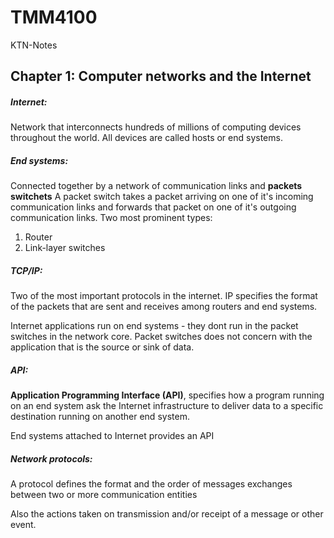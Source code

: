 # TMM4100
KTN-Notes

## Chapter 1: Computer networks and the Internet

##### Internet:
Network that interconnects hundreds of millions of computing devices throughout the world.
All devices are called hosts or end systems.

##### End systems:
Connected together by a network of communication links and __packets switchets__
A packet switch takes a packet arriving on one of it's incoming communication links and forwards that packet on one of it's outgoing communication links.
Two most prominent types:
1. Router
2. Link-layer switches

##### TCP/IP:
Two of the most important protocols in the internet. IP specifies the format of the packets that are sent and receives among routers and end systems.

Internet applications run on end systems - they dont run in the packet switches in the network core. Packet switches does not concern with the application that is the source or sink of data.


##### API:
__Application Programming Interface (API)__, specifies how a program running on an end system ask the Internet infrastructure to deliver data to a specific destination running on another end system. 

End systems attached to Internet provides an API


##### Network protocols:
A protocol defines the format and the order of messages exchanges between two or more communication entities

Also the actions taken on transmission and/or receipt of a message or other event.
